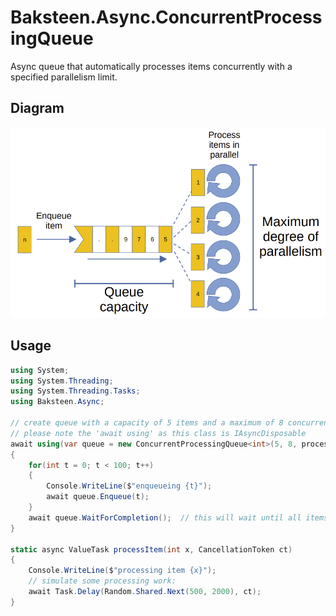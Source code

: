 # Baksteen.Async.ConcurrentProcessingQueue
Async queue that automatically processes items concurrently with a specified parallelism limit.

## Diagram
![docs/diagram.png](docs/diagram.png)

## Usage

```csharp
using System;
using System.Threading;
using System.Threading.Tasks;
using Baksteen.Async;

// create queue with a capacity of 5 items and a maximum of 8 concurrent process threads
// please note the 'await using' as this class is IAsyncDisposable
await using(var queue = new ConcurrentProcessingQueue<int>(5, 8, processItem))
{
    for(int t = 0; t < 100; t++)
    {
        Console.WriteLine($"enqueueing {t}");
        await queue.Enqueue(t);
    }
    await queue.WaitForCompletion();  // this will wait until all items have been processed
}

static async ValueTask processItem(int x, CancellationToken ct)
{
    Console.WriteLine($"processing item {x}");
    // simulate some processing work:
    await Task.Delay(Random.Shared.Next(500, 2000), ct);
}
```
